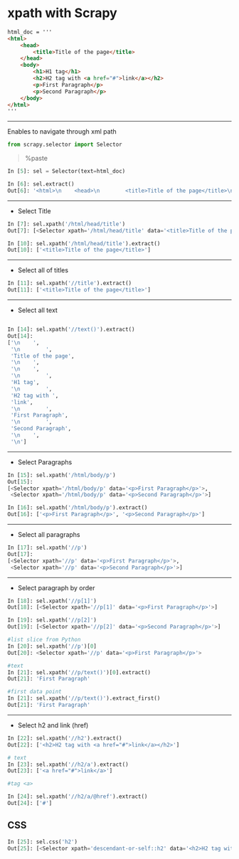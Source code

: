 <h1>xpath with Scrapy</h1>

```html
html_doc = '''
<html>
    <head>
        <title>Title of the page</title>
    </head>
    <body>
        <h1>H1 tag</h1>
        <h2>H2 tag with <a href="#">link</a></h2>
        <p>First Paragraph</p>
        <p>Second Paragraph</p>
    </body>
</html>
'''
```

***

Enables to navigate through xml path
```python
from scrapy.selector import Selector
```

> %paste

```python
In [5]: sel = Selector(text=html_doc)

In [6]: sel.extract()
Out[6]: '<html>\n    <head>\n        <title>Title of the page</title>\n    </head>\n    <body>\n        <h1>H1 tag</h1>\n        <h2>H2 tag with <a href="#">link</a></h2>\n        <p>First Paragraph</p>\n        <p>Second Paragraph</p>\n    </body>\n</html>'

```
***
- Select Title

```python
In [7]: sel.xpath('/html/head/title')
Out[7]: [<Selector xpath='/html/head/title' data='<title>Title of the page</title>'>]

In [10]: sel.xpath('/html/head/title').extract()
Out[10]: ['<title>Title of the page</title>']

```

***

- Select all of titles

```python
In [11]: sel.xpath('//title').extract()
Out[11]: ['<title>Title of the page</title>']
```

***

- Select all text

```python

In [14]: sel.xpath('//text()').extract()
Out[14]: 
['\n    ',
 '\n        ',
 'Title of the page',
 '\n    ',
 '\n    ',
 '\n        ',
 'H1 tag',
 '\n        ',
 'H2 tag with ',
 'link',
 '\n        ',
 'First Paragraph',
 '\n        ',
 'Second Paragraph',
 '\n    ',
 '\n']
```

***

- Select Paragraphs

```python
In [15]: sel.xpath('/html/body/p')
Out[15]: 
[<Selector xpath='/html/body/p' data='<p>First Paragraph</p>'>,
 <Selector xpath='/html/body/p' data='<p>Second Paragraph</p>'>]

In [16]: sel.xpath('/html/body/p').extract()
Out[16]: ['<p>First Paragraph</p>', '<p>Second Paragraph</p>']
```

***

- Select all paragraphs

```python
In [17]: sel.xpath('//p')
Out[17]: 
[<Selector xpath='//p' data='<p>First Paragraph</p>'>,
 <Selector xpath='//p' data='<p>Second Paragraph</p>'>]
```

***

- Select paragraph by order

```python
In [18]: sel.xpath('//p[1]')
Out[18]: [<Selector xpath='//p[1]' data='<p>First Paragraph</p>'>]

In [19]: sel.xpath('//p[2]')
Out[19]: [<Selector xpath='//p[2]' data='<p>Second Paragraph</p>'>]

#list slice from Python
In [20]: sel.xpath('//p')[0]
Out[20]: <Selector xpath='//p' data='<p>First Paragraph</p>'>

#text
In [21]: sel.xpath('//p/text()')[0].extract()
Out[21]: 'First Paragraph'

#first data point
In [21]: sel.xpath('//p/text()').extract_first()
Out[21]: 'First Paragraph'
```

***

- Select h2 and link (href)

```python
In [22]: sel.xpath('//h2').extract()
Out[22]: ['<h2>H2 tag with <a href="#">link</a></h2>']

# text
In [23]: sel.xpath('//h2/a').extract()
Out[23]: ['<a href="#">link</a>']

#tag <a>

In [24]: sel.xpath('//h2/a/@href').extract()
Out[24]: ['#']

```

<h2>CSS</h2>

```python
In [25]: sel.css('h2')
Out[25]: [<Selector xpath='descendant-or-self::h2' data='<h2>H2 tag with <a href="#">link</a><...'>]
```


